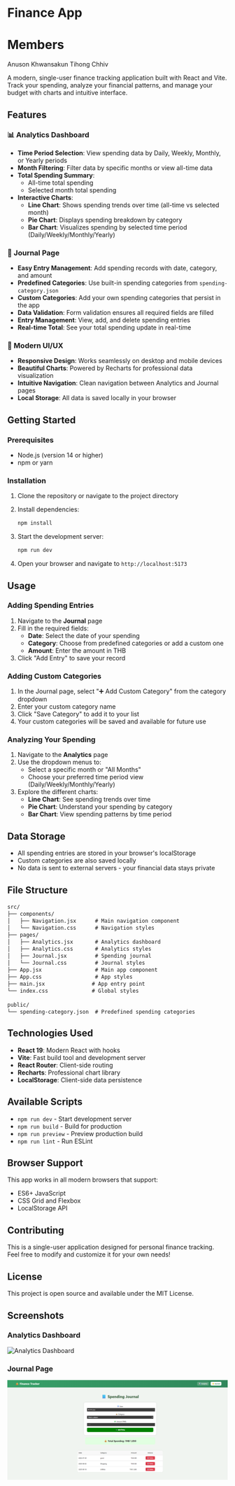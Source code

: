 
# Finance App

# Members
Anuson Khwansakun
Tihong Chhiv

A modern, single-user finance tracking application built with React and Vite. Track your spending, analyze your financial patterns, and manage your budget with charts and intuitive interface.

## Features

### 📊 Analytics Dashboard
- **Time Period Selection**: View spending data by Daily, Weekly, Monthly, or Yearly periods
- **Month Filtering**: Filter data by specific months or view all-time data
- **Total Spending Summary**: 
  - All-time total spending
  - Selected month total spending
- **Interactive Charts**:
  - **Line Chart**: Shows spending trends over time (all-time vs selected month)
  - **Pie Chart**: Displays spending breakdown by category
  - **Bar Chart**: Visualizes spending by selected time period (Daily/Weekly/Monthly/Yearly)

### 📘 Journal Page
- **Easy Entry Management**: Add spending records with date, category, and amount
- **Predefined Categories**: Use built-in spending categories from `spending-category.json`
- **Custom Categories**: Add your own spending categories that persist in the app
- **Data Validation**: Form validation ensures all required fields are filled
- **Entry Management**: View, add, and delete spending entries
- **Real-time Total**: See your total spending update in real-time

### 🎨 Modern UI/UX
- **Responsive Design**: Works seamlessly on desktop and mobile devices
- **Beautiful Charts**: Powered by Recharts for professional data visualization
- **Intuitive Navigation**: Clean navigation between Analytics and Journal pages
- **Local Storage**: All data is saved locally in your browser

## Getting Started

### Prerequisites
- Node.js (version 14 or higher)
- npm or yarn

### Installation

1. Clone the repository or navigate to the project directory
2. Install dependencies:
   ```bash
   npm install
   ```

3. Start the development server:
   ```bash
   npm run dev
   ```

4. Open your browser and navigate to `http://localhost:5173`

## Usage

### Adding Spending Entries
1. Navigate to the **Journal** page
2. Fill in the required fields:
   - **Date**: Select the date of your spending
   - **Category**: Choose from predefined categories or add a custom one
   - **Amount**: Enter the amount in THB
3. Click "Add Entry" to save your record

### Adding Custom Categories
1. In the Journal page, select "➕ Add Custom Category" from the category dropdown
2. Enter your custom category name
3. Click "Save Category" to add it to your list
4. Your custom categories will be saved and available for future use

### Analyzing Your Spending
1. Navigate to the **Analytics** page
2. Use the dropdown menus to:
   - Select a specific month or "All Months"
   - Choose your preferred time period view (Daily/Weekly/Monthly/Yearly)
3. Explore the different charts:
   - **Line Chart**: See spending trends over time
   - **Pie Chart**: Understand your spending by category
   - **Bar Chart**: View spending patterns by time period

## Data Storage

- All spending entries are stored in your browser's localStorage
- Custom categories are also saved locally
- No data is sent to external servers - your financial data stays private

## File Structure

```
src/
├── components/
│   ├── Navigation.jsx      # Main navigation component
│   └── Navigation.css      # Navigation styles
├── pages/
│   ├── Analytics.jsx       # Analytics dashboard
│   ├── Analytics.css       # Analytics styles
│   ├── Journal.jsx         # Spending journal
│   └── Journal.css         # Journal styles
├── App.jsx                 # Main app component
├── App.css                 # App styles
├── main.jsx               # App entry point
└── index.css              # Global styles

public/
└── spending-category.json  # Predefined spending categories
```

## Technologies Used

- **React 19**: Modern React with hooks
- **Vite**: Fast build tool and development server
- **React Router**: Client-side routing
- **Recharts**: Professional chart library
- **LocalStorage**: Client-side data persistence

## Available Scripts

- `npm run dev` - Start development server
- `npm run build` - Build for production
- `npm run preview` - Preview production build
- `npm run lint` - Run ESLint

## Browser Support

This app works in all modern browsers that support:
- ES6+ JavaScript
- CSS Grid and Flexbox
- LocalStorage API

## Contributing

This is a single-user application designed for personal finance tracking. Feel free to modify and customize it for your own needs!

## License

This project is open source and available under the MIT License.

## Screenshots

### Analytics Dashboard
![Analytics Dashboard](public/screenshots/analytics.png)

### Journal Page
![Journal Page](public/screenshots/journal.png)
